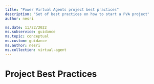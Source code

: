 ```yaml
---
title: "Power Virtual Agents project best practices"
description: "Set of best practices on how to start a PVA project"
author: nesri

ms.date: 11/22/2022
ms.subservice: guidance
ms.topic: conceptual
ms.custom: guidance
ms.author: nesri
ms.collection: virtual-agent
---
```


# Project Best Practices


<!-- TODO -->

